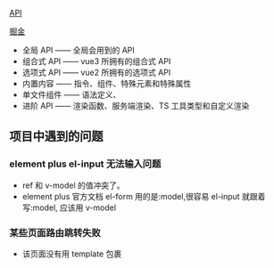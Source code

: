 [API](https://cn.vuejs.org/api/)

[掘金](https://juejin.cn/post/7164159759619194893)

- 全局 API —— 全局会用到的 API
- 组合式 API —— vue3 所拥有的组合式 API
- 选项式 API —— vue2 所拥有的选项式 API
- 内置内容 —— 指令、组件、特殊元素和特殊属性
- 单文件组件 —— 语法定义、
- 进阶 API —— 渲染函数、服务端渲染、TS 工具类型和自定义渲染

## 项目中遇到的问题

### element plus el-input 无法输入问题

- ref 和 v-model 的值冲突了。
- element plus 官方文档 el-form 用的是:model,很容易 el-input 就跟着写:model, 应该用 v-model

### 某些页面路由跳转失败

- 该页面没有用 template 包裹
